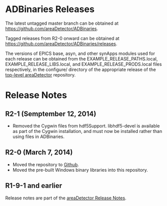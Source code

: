 ADBinaries Releases
===================

The latest untagged master branch can be obtained at
https://github.com/areaDetector/ADBinaries.

Tagged releases from R2-0 onward can be obtained at 
https://github.com/areaDetector/ADBinaries/releases.

The versions of EPICS base, asyn, and other synApps modules used for each release can be obtained from 
the EXAMPLE_RELEASE_PATHS.local, EXAMPLE_RELEASE_LIBS.local, and EXAMPLE_RELEASE_PRODS.local
files respectively, in the configure/ directory of the appropriate release of the 
[top-level areaDetector](https://github.com/areaDetector/areaDetector) repository.



Release Notes
=============

R2-1 (Semptember 12, 2014)
----
* Removed the Cygwin files from hdf5Support.  libhdf5-devel is available as
  part of the Cygwin installation, and must now be installed rather than using
  files in ADBinaries.


R2-0 (March 7, 2014)
----
* Moved the repository to [Github](https://github.com/areaDetector/ADBinaries).
* Moved the pre-built Windows binary libraries into this repository.


R1-9-1 and earlier
------------------
Release notes are part of the
[areaDetector Release Notes](http://cars.uchicago.edu/software/epics/areaDetectorReleaseNotes.html).
